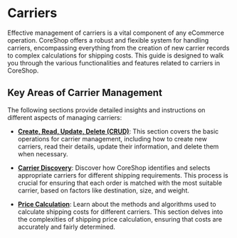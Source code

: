 # Carriers

Effective management of carriers is a vital component of any eCommerce operation. CoreShop offers a robust and flexible
system for handling carriers, encompassing everything from the creation of new carrier records to complex calculations
for shipping costs. This guide is designed to walk you through the various functionalities and features related to
carriers in CoreShop.

## Key Areas of Carrier Management

The following sections provide detailed insights and instructions on different aspects of managing carriers:

- **[Create, Read, Update, Delete (CRUD)](./01_CRUD.md)**: This section covers the basic operations for carrier
  management, including how to create new carriers, read their details, update their information, and delete them when
  necessary.

- **[Carrier Discovery](./02_Carrier_Discovery.md)**: Discover how CoreShop identifies and selects appropriate carriers
  for different shipping requirements. This process is crucial for ensuring that each order is matched with the most
  suitable carrier, based on factors like destination, size, and weight.

- **[Price Calculation](./03_Price_Calculation.md)**: Learn about the methods and algorithms used to calculate shipping
  costs for different carriers. This section delves into the complexities of shipping price calculation, ensuring that
  costs are accurately and fairly determined.
